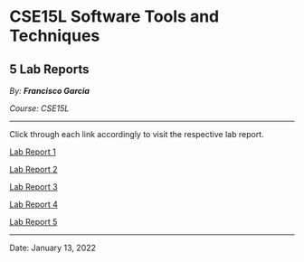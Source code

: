 # CSE15L Software Tools and Techniques

## 5 Lab Reports

*By: **Francisco Garcia***

*Course: CSE15L*

---
Click through each link accordingly to visit the respective lab report.

[Lab Report 1](lab-report-1-week-2.md)

[Lab Report 2](lab-report-2-week-4.md)

[Lab Report 3](lab-report-3-week-6.md)

[Lab Report 4](lab-report-4-week-8.md)

[Lab Report 5](lab-report-5-week-10.md)

---

Date: January 13, 2022
